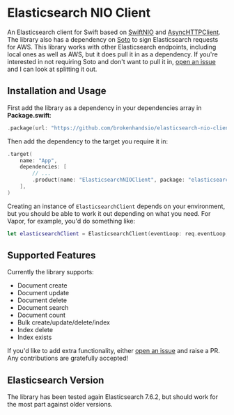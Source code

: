 # Elasticsearch NIO Client

An Elasticsearch client for Swift based on [SwiftNIO](https://github.com/apple/swift-nio) and [AsyncHTTPClient](https://github.com/swift-server/async-http-client). The library also has a dependency on [Soto](https://github.com/soto-project/soto) to sign Elasticsearch requests for AWS. This library works with other Elasticsearch endpoints, including local ones as well as AWS, but it does pull it in as a dependency. If you're interested in not requiring Soto and don't want to pull it in, [open an issue](https://github.com/brokenhandsio/elasticsearch-nio-client/issues/new) and I can look at splitting it out.

## Installation and Usage

First add the library as a dependency in your dependencies array in **Package.swift**:

```swift
.package(url: "https://github.com/brokenhandsio/elasticsearch-nio-client.git", from: "0.1.0"),
```

Then add the dependency to the target you require it in:

```swift
.target(
    name: "App",
    dependencies: [
        // ...
        .product(name: "ElasticsearchNIOClient", package: "elasticsearch-nio-client")
    ],
)
```

Creating an instance of `ElasticsearchClient` depends on your environment, but you should be able to work it out depending on what you need. For Vapor, for example, you'd do something like:

```swift
let elasticsearchClient = ElasticsearchClient(eventLoop: req.eventLoop, logger: req.logger, awsClient: req.application.aws.client, httpClient: req.application.http.client.shared, host: host)
```

## Supported Features

Currently the library supports:

* Document create
* Document update
* Document delete
* Document search
* Document count
* Bulk create/update/delete/index
* Index delete
* Index exists

If you'd like to add extra functionality, either [open an issue](https://github.com/brokenhandsio/elasticsearch-nio-client/issues/new) and raise a PR. Any contributions are gratefully accepted!

## Elasticsearch Version

The library has been tested again Elasticsearch 7.6.2, but should work for the most part against older versions.
